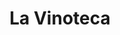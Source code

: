 ---
title: "La Vinoteca"
url: /puerto-varas/la-vinoteca-avenida-vicente-perez-rosales/
shop: Spirituosen
---